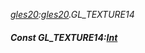 _[gles20](../../modules/gles20/gles20-module.md):[gles20](../../modules/gles20/gles20-module.md).GL\_TEXTURE14_
##### Const GL\_TEXTURE14:[Int](../../modules/wonkey/wonkey-types-int.md)
